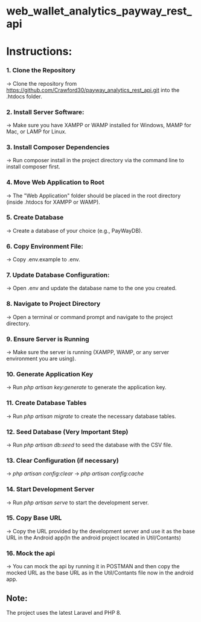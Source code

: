 
# web_wallet_analytics_payway_rest_api


# Instructions:

### 1. Clone the Repository
-> Clone the repository from https://github.com/Crawford30/payway_analytics_rest_api.git into the .htdocs folder.

### 2. Install Server Software:
-> Make sure you have XAMPP or WAMP installed for Windows, MAMP for Mac, or LAMP for Linux.

### 3. Install Composer Dependencies
-> Run composer install in the project directory via the command line to install composer first.

### 4. Move Web Application to Root
-> The "Web Application" folder should be placed in the root directory (inside .htdocs for XAMPP or WAMP).

### 5. Create Database
-> Create a database of your choice (e.g., PayWayDB).

### 6. Copy Environment File:
-> Copy .env.example to .env.

### 7. Update Database Configuration:
-> Open .env and update the database name to the one you created.

### 8. Navigate to Project Directory
-> Open a terminal or command prompt and navigate to the project directory.

### 9. Ensure Server is Running
-> Make sure the server is running (XAMPP, WAMP, or any server environment you are using).

### 10. Generate Application Key
-> Run _php artisan key:generate_ to generate the application key.

### 11. Create Database Tables
-> Run _php artisan migrate_ to create the necessary database tables.

### 12. Seed Database (Very Important Step)
-> Run _php artisan db:seed_ to seed the database with the CSV file.

### 13. Clear Configuration (if necessary)
-> _php artisan config:clear_
-> _php artisan config:cache_

### 14. Start Development Server
-> Run _php artisan serve_ to start the development server.

### 15. Copy Base URL
-> Copy the URL provided by the development server and use it as the base URL in the Android app(In the android project located in Util/Contants)

### 16. Mock the api
-> You can mock the api by running it in POSTMAN and then copy the mocked URL as the base URL as in the Util/Contants file now in the android app.


## Note:
The project uses the latest Laravel and PHP 8.


